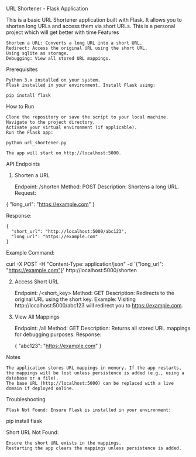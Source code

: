 URL Shortener - Flask Application

This is a basic URL Shortener application built with Flask. It allows you to shorten long URLs and access them via short URLs. This is a personal project which will get better with time
Features

    Shorten a URL: Converts a long URL into a short URL.
    Redirect: Access the original URL using the short URL.
    Using sqlite as storage.
    Debugging: View all stored URL mappings.

Prerequisites

    Python 3.x installed on your system.
    Flask installed in your environment. Install Flask using:

    pip install flask

How to Run

    Clone the repository or save the script to your local machine.
    Navigate to the project directory.
    Activate your virtual environment (if applicable).
    Run the Flask app:

    python url_shortener.py

    The app will start on http://localhost:5000.

API Endpoints
1. Shorten a URL

    Endpoint: /shorten
    Method: POST
    Description: Shortens a long URL.
    Request:

{
  "long_url": "https://example.com"
}

Response:

    {
      "short_url": "http://localhost:5000/abc123",
      "long_url": "https://example.com"
    }

Example Command:

curl -X POST -H "Content-Type: application/json" -d '{"long_url": "https://example.com"}' http://localhost:5000/shorten

2. Access Short URL

    Endpoint: /<short_key>
    Method: GET
    Description: Redirects to the original URL using the short key.
    Example: Visiting http://localhost:5000/abc123 will redirect you to https://example.com.

3. View All Mappings

    Endpoint: /all
    Method: GET
    Description: Returns all stored URL mappings for debugging purposes.
    Response:

    {
      "abc123": "https://example.com"
    }

Notes

    The application stores URL mappings in memory. If the app restarts, the mappings will be lost unless persistence is added (e.g., using a database or a file).
    The base URL (http://localhost:5000) can be replaced with a live domain if deployed online.

Troubleshooting

    Flask Not Found: Ensure Flask is installed in your environment:

pip install flask

Short URL Not Found:

    Ensure the short URL exists in the mappings.
    Restarting the app clears the mappings unless persistence is added.
